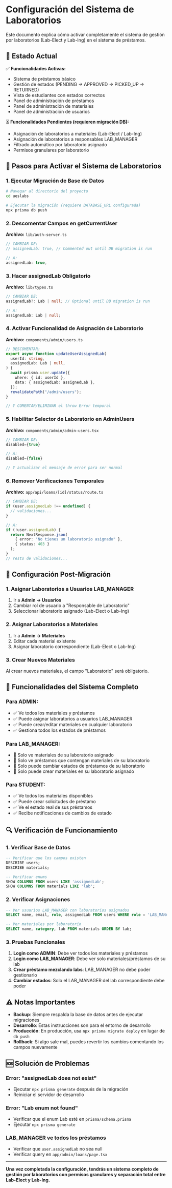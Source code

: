 # Configuración del Sistema de Laboratorios

Este documento explica cómo activar completamente el sistema de gestión por laboratorios (Lab-Elect y Lab-Ing) en el sistema de préstamos.

## 🚀 Estado Actual

✅ **Funcionalidades Activas:**
- Sistema de préstamos básico
- Gestión de estados (PENDING → APPROVED → PICKED_UP → RETURNED)
- Vista de estudiantes con estados correctos
- Panel de administración de préstamos
- Panel de administración de materiales
- Panel de administración de usuarios

⏳ **Funcionalidades Pendientes (requieren migración DB):**
- Asignación de laboratorios a materiales (Lab-Elect / Lab-Ing)
- Asignación de laboratorios a responsables LAB_MANAGER
- Filtrado automático por laboratorio asignado
- Permisos granulares por laboratorio

## 📝 Pasos para Activar el Sistema de Laboratorios

### 1. Ejecutar Migración de Base de Datos

```bash
# Navegar al directorio del proyecto
cd ueslabs

# Ejecutar la migración (requiere DATABASE_URL configurada)
npx prisma db push
```

### 2. Descomentar Campos en getCurrentUser

**Archivo:** `lib/auth-server.ts`

```typescript
// CAMBIAR DE:
// assignedLab: true, // Commented out until DB migration is run

// A:
assignedLab: true,
```

### 3. Hacer assignedLab Obligatorio

**Archivo:** `lib/types.ts`

```typescript
// CAMBIAR DE:
assignedLab?: Lab | null; // Optional until DB migration is run

// A:
assignedLab: Lab | null;
```

### 4. Activar Funcionalidad de Asignación de Laboratorio

**Archivo:** `components/admin/users.ts`

```typescript
// DESCOMENTAR:
export async function updateUserAssignedLab(
  userId: string,
  assignedLab: Lab | null,
) {
  await prisma.user.update({
    where: { id: userId },
    data: { assignedLab: assignedLab },
  });
  revalidatePath("/admin/users");
}

// Y COMENTAR/ELIMINAR el throw Error temporal
```

### 5. Habilitar Selector de Laboratorio en AdminUsers

**Archivo:** `components/admin/admin-users.tsx`

```typescript
// CAMBIAR DE:
disabled={true}

// A:
disabled={false}

// Y actualizar el mensaje de error para ser normal
```

### 6. Remover Verificaciones Temporales

**Archivo:** `app/api/loans/[id]/status/route.ts`

```typescript
// CAMBIAR DE:
if (user.assignedLab !== undefined) {
  // validaciones...
}

// A:
if (!user.assignedLab) {
  return NextResponse.json(
    { error: "No tienes un laboratorio asignado" },
    { status: 403 }
  );
}
// resto de validaciones...
```

## 🔧 Configuración Post-Migración

### 1. Asignar Laboratorios a Usuarios LAB_MANAGER

1. Ir a **Admin → Usuarios**
2. Cambiar rol de usuario a "Responsable de Laboratorio"
3. Seleccionar laboratorio asignado (Lab-Elect o Lab-Ing)

### 2. Asignar Laboratorios a Materiales

1. Ir a **Admin → Materiales**
2. Editar cada material existente
3. Asignar laboratorio correspondiente (Lab-Elect o Lab-Ing)

### 3. Crear Nuevos Materiales

Al crear nuevos materiales, el campo "Laboratorio" será obligatorio.

## 🎯 Funcionalidades del Sistema Completo

### Para ADMIN:
- ✅ Ve todos los materiales y préstamos
- ✅ Puede asignar laboratorios a usuarios LAB_MANAGER
- ✅ Puede crear/editar materiales en cualquier laboratorio
- ✅ Gestiona todos los estados de préstamos

### Para LAB_MANAGER:
- 🔄 Solo ve materiales de su laboratorio asignado
- 🔄 Solo ve préstamos que contengan materiales de su laboratorio
- 🔄 Solo puede cambiar estados de préstamos de su laboratorio
- 🔄 Solo puede crear materiales en su laboratorio asignado

### Para STUDENT:
- ✅ Ve todos los materiales disponibles
- ✅ Puede crear solicitudes de préstamo
- ✅ Ve el estado real de sus préstamos
- ✅ Recibe notificaciones de cambios de estado

## 🔍 Verificación de Funcionamiento

### 1. Verificar Base de Datos
```sql
-- Verificar que los campos existen
DESCRIBE users;
DESCRIBE materials;

-- Verificar enums
SHOW COLUMNS FROM users LIKE 'assignedLab';
SHOW COLUMNS FROM materials LIKE 'lab';
```

### 2. Verificar Asignaciones
```sql
-- Ver usuarios LAB_MANAGER con laboratorios asignados
SELECT name, email, role, assignedLab FROM users WHERE role = 'LAB_MANAGER';

-- Ver materiales por laboratorio
SELECT name, category, lab FROM materials ORDER BY lab;
```

### 3. Pruebas Funcionales

1. **Login como ADMIN**: Debe ver todos los materiales y préstamos
2. **Login como LAB_MANAGER**: Debe ver solo materiales/préstamos de su lab
3. **Crear préstamo mezclando labs**: LAB_MANAGER no debe poder gestionarlo
4. **Cambiar estados**: Solo el LAB_MANAGER del lab correspondiente debe poder

## ⚠️ Notas Importantes

- **Backup**: Siempre respalda la base de datos antes de ejecutar migraciones
- **Desarrollo**: Estas instrucciones son para el entorno de desarrollo
- **Producción**: En producción, usa `npx prisma migrate deploy` en lugar de `db push`
- **Rollback**: Si algo sale mal, puedes revertir los cambios comentando los campos nuevamente

## 🆘 Solución de Problemas

### Error: "assignedLab does not exist"
- Ejecutar `npx prisma generate` después de la migración
- Reiniciar el servidor de desarrollo

### Error: "Lab enum not found"
- Verificar que el enum Lab esté en `prisma/schema.prisma`
- Ejecutar `npx prisma generate`

### LAB_MANAGER ve todos los préstamos
- Verificar que `user.assignedLab` no sea null
- Verificar query en `app/admin/loans/page.tsx`

---

**Una vez completada la configuración, tendrás un sistema completo de gestión por laboratorios con permisos granulares y separación total entre Lab-Elect y Lab-Ing.**